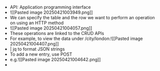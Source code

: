 - API: Application programming interface
- ![[Pasted image 20250421003949.png]]
- We can specify the table and the row we want to perform an operation on using an HTTP method
- ![[Pasted image 20250421004057.png]]
- These operations are linked to the CRUD APIs
- For example, to view the data under /city/london:![[Pasted image 20250421004407.png]]
-  | jq to format JSON strings
- To add a new entry, use POST
- e.g.![[Pasted image 20250421004642.png]]
- 